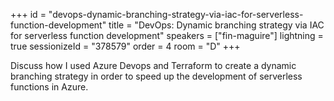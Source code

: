 +++
id = "devops-dynamic-branching-strategy-via-iac-for-serverless-function-development"
title = "DevOps: Dynamic branching strategy via IAC for serverless function development"
speakers = ["fin-maguire"]
lightning = true
sessionizeId = "378579"
order = 4
room = "D"
+++

Discuss how I used Azure Devops and Terraform to create a dynamic branching strategy in order to speed up the development of serverless functions in Azure. 